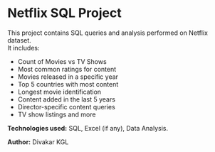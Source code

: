 # Netflix SQL Project

This project contains SQL queries and analysis performed on Netflix dataset.  
It includes:

- Count of Movies vs TV Shows
- Most common ratings for content
- Movies released in a specific year
- Top 5 countries with most content
- Longest movie identification
- Content added in the last 5 years
- Director-specific content queries
- TV show listings and more

**Technologies used:** SQL, Excel (if any), Data Analysis.

**Author:** Divakar KGL
